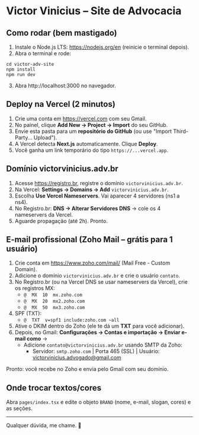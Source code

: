 # Victor Vinicius – Site de Advocacia

## Como rodar (bem mastigado)
1) Instale o Node.js LTS: https://nodejs.org/en (reinicie o terminal depois).
2) Abra o terminal e rode:
```
cd victor-adv-site
npm install
npm run dev
```
3) Abra http://localhost:3000 no navegador.

## Deploy na Vercel (2 minutos)
1) Crie uma conta em https://vercel.com com seu Gmail.
2) No painel, clique **Add New -> Project -> Import** do seu GitHub.
3) Envie esta pasta para um **repositório do GitHub** (ou use "Import Third-Party... Upload").
4) A Vercel detecta **Next.js** automaticamente. Clique **Deploy**.
5) Você ganha um link temporário do tipo `https://...vercel.app`.

## Domínio victorvinicius.adv.br
1) Acesse https://registro.br, registre o domínio `victorvinicius.adv.br`.
2) Na Vercel: **Settings -> Domains -> Add** `victorvinicius.adv.br`.
3) Escolha **Use Vercel Nameservers**. Vai aparecer 4 servidores (ns1 a ns4).
4) No Registro.br: **DNS -> Alterar Servidores DNS** -> cole os 4 nameservers da Vercel.
5) Aguarde propagação (até 2h). Pronto.

## E-mail profissional (Zoho Mail – grátis para 1 usuário)
1) Crie conta em https://www.zoho.com/mail/ (Mail Free - Custom Domain).
2) Adicione o domínio `victorvinicius.adv.br` e crie o usuário `contato`.
3) No Registro.br (ou na Vercel DNS se usar nameservers da Vercel), crie os registros MX:
   - `@  MX  10  mx.zoho.com`
   - `@  MX  20  mx2.zoho.com`
   - `@  MX  50  mx3.zoho.com`
4) SPF (TXT):
   - `@  TXT  v=spf1 include:zoho.com ~all`
5) Ative o DKIM dentro do Zoho (ele te dá um **TXT** para você adicionar).
6) Depois, no Gmail: **Configurações -> Contas e importação -> Enviar e-mail como** ->
   - Adicione `contato@victorvinicius.adv.br` usando SMTP da Zoho:
     - Servidor: `smtp.zoho.com` | Porta 465 (SSL) | Usuário: victorvinicius.advogado@gmail.com

Pronto: você recebe no Zoho e envia pelo Gmail com seu domínio.

## Onde trocar textos/cores
Abra `pages/index.tsx` e edite o objeto `BRAND` (nome, e-mail, slogan, cores) e as seções.

---
Qualquer dúvida, me chame. 🚀
